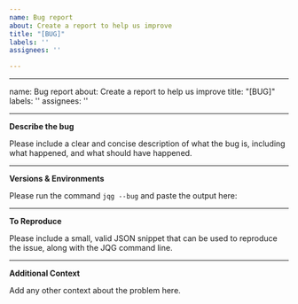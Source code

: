 ```yaml
---
name: Bug report
about: Create a report to help us improve
title: "[BUG]"
labels: ''
assignees: ''

---
```


---
name: Bug report
about: Create a report to help us improve
title: "[BUG]"
labels: ''
assignees: ''

---

**Describe the bug**

Please include a clear and concise description of what the bug is, including what happened, and what should have happened.

---
**Versions & Environments**

Please run the command `jqg --bug` and paste the output here:

---
**To Reproduce**

Please include a small, valid JSON snippet that can be used to reproduce the issue, along with the JQG command line.

---
**Additional Context**

Add any other context about the problem here.
